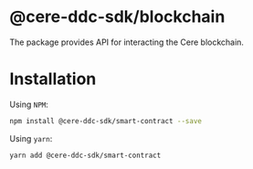 # @cere-ddc-sdk/blockchain

The package provides API for interacting the Cere blockchain.

# Installation

Using `NPM`:

```bash
npm install @cere-ddc-sdk/smart-contract --save
```

Using `yarn`:

```bash
yarn add @cere-ddc-sdk/smart-contract
```


